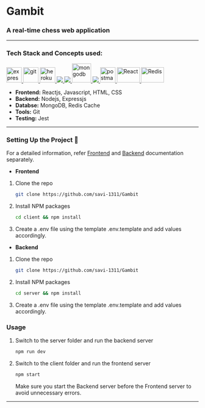 # Gambit
### A real-time chess web application
***
### Tech Stack and Concepts used:

<p align="left"> <a href="https://expressjs.com" target="_blank"> <img src="https://www.vectorlogo.zone/logos/expressjs/expressjs-ar21.svg" alt="express" height="40"/> </a> <a href="https://git-scm.com/" target="_blank"> <img src="https://www.vectorlogo.zone/logos/git-scm/git-scm-icon.svg" alt="git" width="40" height="40"/> </a> <a href="https://heroku.com" target="_blank"> <img src="https://www.vectorlogo.zone/logos/heroku/heroku-icon.svg" alt="heroku" width="40" height="40"/> </a> <a href="https://www.w3.org/html/" target="_blank"> <img src="https://img.icons8.com/color/48/000000/html-5.png"/> </a> <a href="https://developer.mozilla.org/en-US/docs/Web/JavaScript" target="_blank"> <img src="https://img.icons8.com/color/48/000000/javascript.png"/> </a> <a href="https://www.mongodb.com/" target="_blank"> <img src="https://www.vectorlogo.zone/logos/mongodb/mongodb-icon.svg" alt="mongodb" width="50" height="50"/> </a> <a href="https://nodejs.org" target="_blank"> <img src="https://img.icons8.com/color/48/000000/nodejs.png"/> </a> <a href="https://postman.com" target="_blank"> <img src="https://www.vectorlogo.zone/logos/getpostman/getpostman-icon.svg" alt="postman" width="40" height="40"/> </a> <a href="https://reactjs.org/" target="_blank"> <img src="https://upload.wikimedia.org/wikipedia/commons/thumb/a/a7/React-icon.svg/1280px-React-icon.svg.png" alt="React" width="60" height="40"/> </a><img src="https://avatars.githubusercontent.com/u/1529926?s=200&v=4" alt="Redis" width="60" height="40"/> </a>
<br>

* __Frontend:__ Reactjs, Javascript, HTML, CSS
* __Backend:__ Nodejs, Expressjs
* __Databse:__ MongoDB, Redis Cache
* __Tools:__ Git
* __Testing:__ Jest

***

### Setting Up the Project 🔧

For a detailed information, refer [Frontend](https://github.com/savi-1311/Gambit/tree/master/client) and [Backend](https://github.com/savi-1311/Gambit/tree/master/server) documentation separately.

* __Frontend__

1. Clone the repo

   ```sh
   git clone https://github.com/savi-1311/Gambit
   ```
2. Install NPM packages

   ```sh
   cd client && npm install
   ```
3. Create a .env file using the template .env.template and add values accordingly.

* __Backend__

1. Clone the repo

   ```sh
   git clone https://github.com/savi-1311/Gambit
   ```
2. Install NPM packages

   ```sh
   cd server && npm install
   ```
3. Create a .env file using the template .env.template and add values accordingly.
   
### Usage

1.  Switch to the server folder and run the backend server

    ```sh 
    npm run dev
    ```
    
2.  Switch to the client folder and run the frontend server

    ```sh 
    npm start 
    ```
    
    Make sure you start the Backend server before the Frontend server to avoid unnecessary errors.
***

